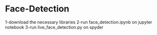 # Face-Detection
1-download the necessary libraries
2-run face_detection.ipynb on jupyter notebook
3-run live_face_detection.py on spyder
